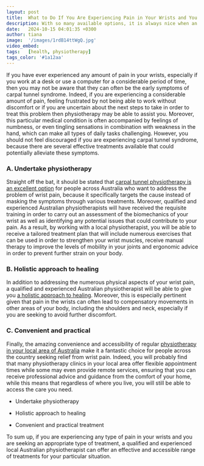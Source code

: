 ```yaml
---
layout: post
title:  What to Do If You Are Experiencing Pain in Your Wrists and You Are Looking For a Treatment
description: With so many available options, it is always nice when an idea is found which is away from the norm and offers the opportunity to do something others haven't considered.
date:   2024-10-15 04:01:35 +0300
author: tiana
image:  '/images/1rdB14ttWgQ.jpg'
video_embed:
tags:   [health, physiotherapy]
tags_color: '#1a12aa'
---
```

If you have ever experienced any amount of pain in your wrists, especially if you work at a desk or use a computer for a considerable period of time, then you may not be aware that they can often be the early symptoms of carpal tunnel syndrome. Indeed, if you are experiencing a considerable amount of pain, feeling frustrated by not being able to work without discomfort or if you are uncertain about the next steps to take in order to treat this problem then physiotherapy may be able to assist you. Moreover, this particular medical condition is often accompanied by feelings of numbness, or even tingling sensations in combination with weakness in the hand, which can make all types of daily tasks challenging. However, you should not feel discouraged if you are experiencing carpal tunnel syndrome, because there are several effective treatments available that could potentially alleviate these symptoms.

### A.  Undertake physiotherapy

Straight off the bat, it should be stated that [carpal tunnel physiotherapy is an excellent option](https://www.bpcphysio.com/services/wrist-pain/)  for people across Australia who want to address the problem of wrist pain, because it specifically targets the cause instead of masking the symptoms through various treatments. Moreover, qualified and experienced Australian physiotherapists will have received the requisite training in order to carry out an assessment of the biomechanics of your wrist as well as identifying any potential issues that could contribute to your pain. As a result, by working with a local physiotherapist, you will be able to receive a tailored treatment plan that will include numerous exercises that can be used in order to strengthen your wrist muscles, receive manual therapy to improve the levels of mobility in your joints and ergonomic advice in order to prevent further strain on your body.

### B.  Holistic approach to healing

In addition to addressing the numerous physical aspects of your wrist pain, a qualified and experienced Australian physiotherapist will be able to give you [a holistic approach to healing](https://infeeds.com/the-best-wellness-activities-to-enjoy-in-thailand/). Moreover, this is especially pertinent given that pain in the wrists can often lead to compensatory movements in other areas of your body, including the shoulders and neck, especially if you are seeking to avoid further discomfort.

### C.  Convenient and practical

Finally, the amazing convenience and accessibility of regular [physiotherapy in your local area of Australia](https://www.physiotherapyboard.gov.au/) make it a fantastic choice for people across the country seeking relief from wrist pain. Indeed, you will probably find that many physiotherapy clinics in your local area offer flexible appointment times while some may even provide remote services, ensuring that you can receive professional advice and guidance from the comfort of your home, while this means that regardless of where you live, you will still be able to access the care you need.

-   Undertake physiotherapy

-   Holistic approach to healing

-   Convenient and practical treatment

To sum up, if you are experiencing any type of pain in your wrists and you are seeking an appropriate type of treatment, a qualified and experienced local Australian physiotherapist can offer an effective and accessible range of treatments for your particular situation.